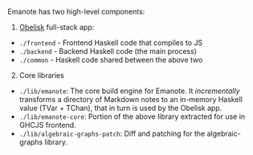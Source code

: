 Emanote has two high-level components:

1. [Obelisk](https://wiki.srid.ca/-/Obelisk) full-stack app:
  - `./frontend` - Frontend Haskell code that compiles to JS
  - `./backend` - Backend Haskell code (the main process)
  - `./common` - Haskell code shared between the above two
2. Core libraries
  - `./lib/emanote`: The core build engine for Emanote. It *incrementally* transforms a directory of Markdown notes to an in-memory Haskell value (TVar + TChan), that in turn is used by the Obelisk app.
  - `./lib/emanote-core`: Portion of the above library extracted for use in GHCJS frontend.
  - `./lib/algebraic-graphs-patch`: Diff and patching for the algebraic-graphs library.
